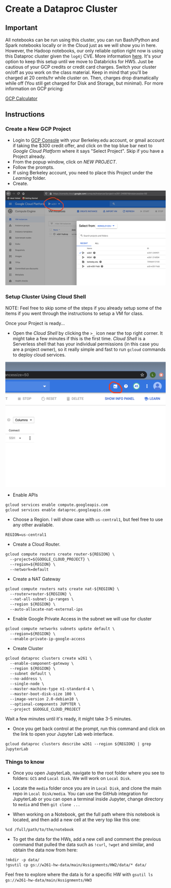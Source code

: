 # Create a Dataproc Cluster

## Important

All notebooks can be run using this cluster, you can run Bash/Python and Spark notebooks locally or in the Cloud just as we will show you in here. However, the Hadoop notebooks, our only reliable option right now is using this Dataproc cluster given the `log4j` CVE. More information [here](https://logging.apache.org/log4j/2.x/security.html#CVE-2021-44832). It's your option to keep this setup until we move to Databricks for HW5. Just be cautious of your GCP credits or credit card charges. Switch your cluster on/off as you work on the class material. Keep in mind that you'll be charged at 20 cents/hr while cluster on. Then, charges drop dramatically while off (You still get charged for Disk and Storage, but minimal). For more information on GCP pricing:

[GCP Calculator](https://cloud.google.com/products/calculator) 

## Instructions

### Create a New GCP Project

- Login to [GCP Console](https://console.cloud.google.com) with your Berkeley.edu account, or gmail account if taking the $300 credit offer, and click on the top blue bar next to *Google Cloud Platform* where it says "Select Project". Skip if you have a Project already.
- From the popup window, click on *NEW PROJECT*.
- Follow the prompts.
- If using Berkeley account, you need to place this Project under the *Learning* folder.
- Create.

![alt text](https://github.com/UCB-w261/w261-environment/blob/master/gcp-images/project-id.png "Project")

### Setup Cluster Using Cloud Shell

NOTE: Feel free to skip some of the steps if you already setup some of the items if you went through the instructions to setup a VM for class.

Once your Project is ready...

- Open the *Cloud Shell* by clicking the `>_` icon near the top right corner. It might take a few minutes if this is the first time. *Cloud Shell* is a Serverless shell that has your individual permissions (in this case you are a project owner), so it really simple and fast to run `gcloud` commands to deploy cloud services.

![alt text](https://github.com/UCB-w261/w261-environment/blob/master/gcp-images/cloud_shell.png "Cloud Shell")

- Enable APIs
```
gcloud services enable compute.googleapis.com
gcloud services enable dataproc.googleapis.com
```

- Choose a Region. I will show case with `us-central1`, but feel free to use any other available.
```
REGION=us-central1
```

- Create a Cloud Router.
```
gcloud compute routers create router-${REGION} \
  --project=${GOOGLE_CLOUD_PROJECT} \
  --region=${REGION} \
  --network=default
```

- Create a NAT Gateway
```
gcloud compute routers nats create nat-${REGION} \
  --router=router-${REGION} \
  --nat-all-subnet-ip-ranges \
  --region ${REGION} \
  --auto-allocate-nat-external-ips
```

- Enable Google Private Access in the subnet we will use for cluster
```
gcloud compute networks subnets update default \
  --region=${REGION} \
  --enable-private-ip-google-access 
```

- Create Cluster
```
gcloud dataproc clusters create w261 \
  --enable-component-gateway \
  --region ${REGION} \
  --subnet default \
  --no-address \
  --single-node \
  --master-machine-type n1-standard-4 \
  --master-boot-disk-size 100 \
  --image-version 2.0-debian10 \
  --optional-components JUPYTER \
  --project $GOOGLE_CLOUD_PROJECT
```

Wait a few minutes until it's ready, it might take 3-5 minutes.

- Once you get back control at the prompt, run this command and click on the link to open your Jupyter Lab web interface.
```
gcloud dataproc clusters describe w261 --region ${REGION} | grep JupyterLab
``` 

### Things to know

- Once you open JupyterLab, navigate to the root folder where you see to folders: `GCS` and `Local Disk`. We will work on `Local Disk`.

- Locate the `media` folder once you are in `Local Disk`, and clone the main repo in `Local Disk/media`. You can use the GitHub integration for JupyterLab or you can open a terminal inside Jupyter, change directory to `media` and then `git clone ...`

- When working on a Notebook, get the full path where this notebook is located, and then add a new cell at the very top like this one:
```
%cd /full/path/to/the/notebook
```

- To get the data for the HWs, add a new cell and comment the previous command that pulled the data such as `!curl`, `!wget` and similar, and obtain the data now from here:
```
!mkdir -p data/
!gsutil cp gs://w261-hw-data/main/Assignments/HW2/data/* data/
```
Feel free to explore where the data is for a specific HW with `gsutil ls gs://w261-hw-data/main/Assignments/HW3`

